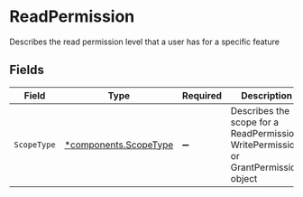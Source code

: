 # ReadPermission

Describes the read permission level that a user has for a specific feature


## Fields

| Field                                                                                | Type                                                                                 | Required                                                                             | Description                                                                          |
| ------------------------------------------------------------------------------------ | ------------------------------------------------------------------------------------ | ------------------------------------------------------------------------------------ | ------------------------------------------------------------------------------------ |
| `ScopeType`                                                                          | [*components.ScopeType](../../models/components/scopetype.md)                        | :heavy_minus_sign:                                                                   | Describes the scope for a ReadPermission, WritePermission, or GrantPermission object |